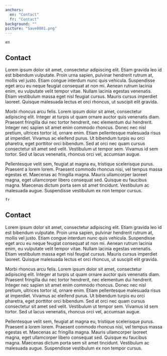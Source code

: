 ```yaml
---
anchors:
  en: "Contact"
  fr: "Contact"
background: ""
picture: "Save0001.png"
---
```

`en`

## Contact

 Lorem ipsum dolor sit amet, consectetur adipiscing elit. Etiam gravida leo id est bibendum vulputate. Proin urna sapien, pulvinar hendrerit rutrum at, mollis vel justo. Etiam congue interdum nunc quis vehicula. Suspendisse eget arcu eu neque feugiat consequat at non mi. Aenean rutrum lacinia enim, eu vulputate velit tempor vitae. Nullam lacinia egestas venenatis. Etiam vestibulum massa eget nisl feugiat cursus. Mauris cursus imperdiet laoreet. Quisque malesuada lectus et orci rhoncus, ut suscipit elit gravida.

Morbi rhoncus arcu felis. Lorem ipsum dolor sit amet, consectetur adipiscing elit. Integer at turpis ut quam ornare auctor quis venenatis diam. Praesent fringilla dui nec tortor hendrerit, nec elementum dui hendrerit. Integer nec sapien sit amet enim commodo rhoncus. Donec nec nisl pretium, ultrices tortor id, ornare enim. Etiam pellentesque malesuada risus at imperdiet. Vivamus ac eleifend purus. Ut bibendum turpis eu orci pharetra, eget porttitor orci bibendum. Sed at orci nec quam cursus consectetur sit amet sed velit. Vestibulum ut tempor sem. Vivamus id sem tortor. Sed ut lacus venenatis, rhoncus orci vel, accumsan augue.

Pellentesque velit sem, feugiat at magna eu, tristique scelerisque purus. Praesent a lorem lorem. Praesent commodo rhoncus nisi, vel tempus massa egestas et. Maecenas ac fringilla magna. Mauris ullamcorper laoreet magna, eget ullamcorper libero consequat sed. Quisque eu faucibus magna. Maecenas dictum porta sem sit amet tincidunt. Vestibulum ac malesuada augue. Suspendisse vestibulum ex non tempor cursus.

`fr`

## Contact

 Lorem ipsum dolor sit amet, consectetur adipiscing elit. Etiam gravida leo id est bibendum vulputate. Proin urna sapien, pulvinar hendrerit rutrum at, mollis vel justo. Etiam congue interdum nunc quis vehicula. Suspendisse eget arcu eu neque feugiat consequat at non mi. Aenean rutrum lacinia enim, eu vulputate velit tempor vitae. Nullam lacinia egestas venenatis. Etiam vestibulum massa eget nisl feugiat cursus. Mauris cursus imperdiet laoreet. Quisque malesuada lectus et orci rhoncus, ut suscipit elit gravida.

Morbi rhoncus arcu felis. Lorem ipsum dolor sit amet, consectetur adipiscing elit. Integer at turpis ut quam ornare auctor quis venenatis diam. Praesent fringilla dui nec tortor hendrerit, nec elementum dui hendrerit. Integer nec sapien sit amet enim commodo rhoncus. Donec nec nisl pretium, ultrices tortor id, ornare enim. Etiam pellentesque malesuada risus at imperdiet. Vivamus ac eleifend purus. Ut bibendum turpis eu orci pharetra, eget porttitor orci bibendum. Sed at orci nec quam cursus consectetur sit amet sed velit. Vestibulum ut tempor sem. Vivamus id sem tortor. Sed ut lacus venenatis, rhoncus orci vel, accumsan augue.

Pellentesque velit sem, feugiat at magna eu, tristique scelerisque purus. Praesent a lorem lorem. Praesent commodo rhoncus nisi, vel tempus massa egestas et. Maecenas ac fringilla magna. Mauris ullamcorper laoreet magna, eget ullamcorper libero consequat sed. Quisque eu faucibus magna. Maecenas dictum porta sem sit amet tincidunt. Vestibulum ac malesuada augue. Suspendisse vestibulum ex non tempor cursus.
